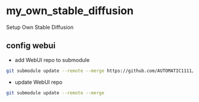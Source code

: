 # my_own_stable_diffusion
 Setup Own Stable Diffusion

## config webui
- add WebUI repo to submodule
```bash
git submodule update --remote --merge https://github.com/AUTOMATIC1111/stable-diffusion-webui
```
- update WebUI repo
```bash
git submodule update --remote --merge
```


